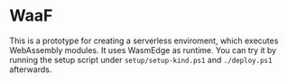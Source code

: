 # WaaF
This is a prototype for creating a serverless enviroment, which executes WebAssembly modules. It uses WasmEdge as runtime. You can try it by running the setup script under `setup/setup-kind.ps1` and `./deploy.ps1` afterwards.    
